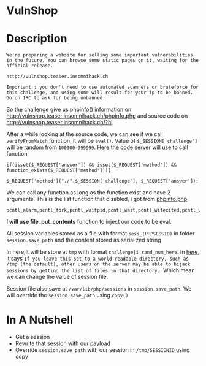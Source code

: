 # VulnShop

# Description
```
We're preparing a website for selling some important vulnerabilities in the future. You can browse some static pages on it, waiting for the official release.

http://vulnshop.teaser.insomnihack.ch

Important : you don't need to use automated scanners or bruteforce for this challenge, and using some will result for your ip to be banned. Go on IRC to ask for being unbanned.
```

So the challenge give us phpinfo() information on http://vulnshop.teaser.insomnihack.ch/phpinfo.php and source code on http://vulnshop.teaser.insomnihack.ch/?hl

After a while looking at the source code, we can see if we call `verifyFromMatch` function, it will be `eval()`. Value of `$_SESSION['challenge']` will be random from `100000-999999`. Here the code server will use to call function
```
if(isset($_REQUEST['answer']) && isset($_REQUEST['method']) && function_exists($_REQUEST['method'])){

$_REQUEST['method']("./".$_SESSION['challenge'], $_REQUEST['answer']);

```

We can call any function as long as the function exist and have 2 arguments. This is the list function that disabled, i got from [phpinfo.php](http://vulnshop.teaser.insomnihack.ch/phpinfo.php)

```
pcntl_alarm,pcntl_fork,pcntl_waitpid,pcntl_wait,pcntl_wifexited,pcntl_wifstopped,pcntl_wifsignaled,pcntl_wifcontinued,pcntl_wexitstatus,pcntl_wtermsig,pcntl_wstopsig,pcntl_signal,pcntl_signal_dispatch,pcntl_get_last_error,pcntl_strerror,pcntl_sigprocmask,pcntl_sigwaitinfo,pcntl_sigtimedwait,pcntl_exec,pcntl_getpriority,pcntl_setpriority,proc_open,system,shell_exec,exec,passthru,mail
```

**I will use file_put_contents** function to inject our code to be eval.

All session variables stored as a file with format `sess_(PHPSESSID)` in folder `session.save_path` and the content stored as serialized string

In here,It will be store at `tmp` with format `challenge|i:rand_num_here`. In [here](http://php.net/manual/en/session.configuration.php#ini.session.save-path), it says `If you leave this set to a world-readable directory, such as /tmp (the default), other users on the server may be able to hijack sessions by getting the list of files in that directory.`. Which mean we can change the value of session file.

Session file also save at `/var/lib/php/sessions` in `session.save_path`. We will override the `session.save_path` using `copy()`

# In A Nutshell
* Get a session
* Rewrite that session with our payload
* Override `session.save_path` with our session in `/tmp/SESSIONID` using copy
